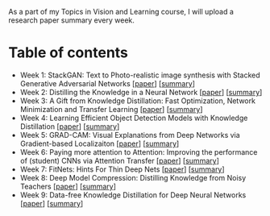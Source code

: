 As a part of my Topics in Vision and Learning course, I will upload a research paper summary every week.

# Table of contents
* Week 1: StackGAN: Text to Photo-realistic image synthesis with Stacked Generative Adversarial Networks [[paper](https://arxiv.org/abs/1612.03242)] [[summary](StackGAN_Summary.pdf)]
* Week 2: Distilling the Knowledge in a Neural Network [[paper](https://arxiv.org/abs/1503.02531)] [[summary](Distilling_Knowledge_Neural_Network_Summary.pdf)]
* Week 3: A Gift from Knowledge Distillation: Fast Optimization, Network Minimization and Transfer Learning [[paper](http://openaccess.thecvf.com/content_cvpr_2017/papers/Yim_A_Gift_From_CVPR_2017_paper.pdf)] [[summary](knowledge_distillation_summary.pdf)]
* Week 4: Learning Efficient Object Detection Models with Knowledge Distillation [[paper](https://papers.nips.cc/paper/6676-learning-efficient-object-detection-models-with-knowledge-distillation.pdf)] [[summary](Knowledge_Distillation_for_Object_Detection.pdf)]
* Week 5: GRAD-CAM: Visual Explanations from Deep Networks via Gradient-based Localizaiton [[paper](https://arxiv.org/abs/1610.02391)] [[summary](GRAD-CAM.pdf)]
* Week 6: Paying more attention to Attention: Improving the performance of (student) CNNs via Attention Transfer [[paper](https://arxiv.org/abs/1612.03928)] [[summary](attention_transfer.pdf)]
* Week 7: FitNets: Hints For Thin Deep Nets [[paper](https://arxiv.org/abs/1412.6550)] [[summary](FitNets.pdf)]
* Week 8: Deep Model Compression: Distilling Knowledge from Noisy Teachers [[paper](https://arxiv.org/abs/1610.09650)] [[summary](Distilling_knowledge_noisy_teachers.pdf)]
* Week 9: Data-free Knowledge Distillation for Deep Neural Networks [[paper](https://arxiv.org/abs/1710.07535)] [[summary](Data-free_knowlegde_distillation.pdf)]
